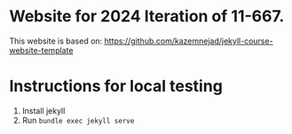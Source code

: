 # Website for 2024 Iteration of 11-667.

This website is based on: https://github.com/kazemnejad/jekyll-course-website-template

# Instructions for local testing

1. Install jekyll
2. Run `bundle exec jekyll serve`
